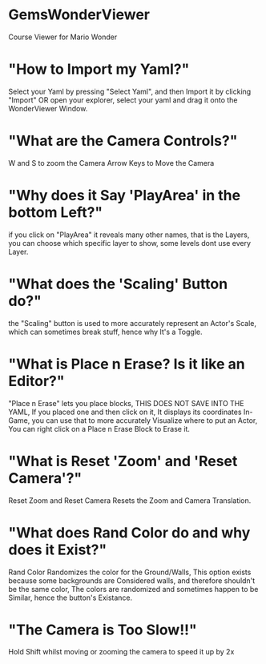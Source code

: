 # GemsWonderViewer
Course Viewer for Mario Wonder

# "How to Import my Yaml?"

Select your Yaml by pressing "Select Yaml", and then Import it by clicking "Import"
OR open your explorer, select your yaml and drag it onto the WonderViewer Window.

# "What are the Camera Controls?"

W and S to zoom the Camera
Arrow Keys to Move the Camera

# "Why does it Say 'PlayArea' in the bottom Left?"

if you click on "PlayArea" it reveals many other names, that is the Layers, you can choose which specific layer to show, some levels dont use every Layer.


# "What does the 'Scaling' Button do?"

the "Scaling" button is used to more accurately represent an Actor's Scale, which can sometimes break stuff, hence why It's a Toggle.

# "What is Place n Erase? Is it like an Editor?"

"Place n Erase" lets you place blocks, THIS DOES NOT SAVE INTO THE YAML, If you placed one and then click on it, It displays its coordinates In-Game, you can use that to more accurately Visualize where to put an Actor, You can right click on a Place n Erase Block to Erase it.

# "What is Reset 'Zoom' and 'Reset Camera'?"

Reset Zoom and Reset Camera Resets the Zoom and Camera Translation.

# "What does Rand Color do and why does it Exist?"

Rand Color Randomizes the color for the Ground/Walls, This option exists because some backgrounds are Considered walls, and therefore shouldn't be the same color, The colors are randomized and sometimes happen to be Similar, hence the button's Existance.

# "The Camera is Too Slow!!"
Hold Shift whilst moving or zooming the camera to speed it up by 2x
